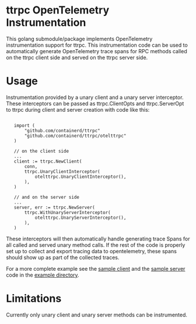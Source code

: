 # ttrpc OpenTelemetry Instrumentation

This golang submodule/package implements OpenTelemetry instrumentation
support for ttrpc. This instrumentation code can be used to automatically
generate OpenTelemetry trace spans for RPC methods called on the ttrpc
client side and served on the ttrpc server side.

# Usage

Instrumentation provided by a unary client and a unary server interceptor.
These interceptors can be passed as ttrpc.ClientOpts and ttrpc.ServerOpt
to ttrpc during client and server creation with code like this:

```golang

   import (
       "github.com/containerd/ttrpc"
       "github.com/containerd/ttrpc/otelttrpc"
   )

   // on the client side
   ...
   client := ttrpc.NewClient(
       conn,
       ttrpc.UnaryClientInterceptor(
           otelttrpc.UnaryClientInterceptor(),
       ),
   )

   // and on the server side
   ...
   server, err := ttrpc.NewServer(
       ttrpc.WithUnaryServerInterceptor(
           otelttrpc.UnaryServerInterceptor(),
       ),
   )
```

These interceptors will then automatically handle generating trace Spans
for all called and served unary method calls. If the rest of the code is
properly set up to collect and export tracing data to opentelemetry, these
spans should show up as part of the collected traces.

For a more complete example see the [sample client](example/client/main.go)
and the [sample server](example/server/main.go) code in the [example directory](example).

# Limitations

Currently only unary client and unary server methods can be instrumented.
